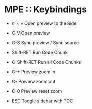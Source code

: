 # MPE ∷ Keybindings

- `C-k v`        Open preview to the Side

- C-V          Open preview
- C-S          Sync preview / Sync source
- Shift-RET    Run Code Chunk
- C-Shift-RET  Run all Code Chunks
- C-+          Preview zoom in
- C-           Preview zoom out
- C-0          Preview reset zoom
- ESC          Toggle sidebar with TOC
